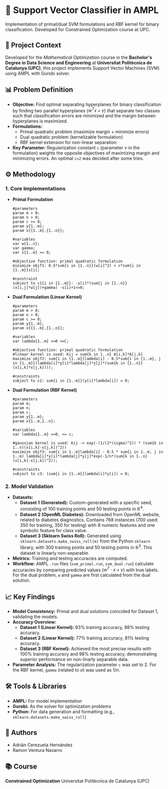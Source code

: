 # 🎯 Support Vector Classifier in AMPL

Implementation of primal/dual SVM formulations and RBF kernel for binary classification. Developed for Constrained Optimization course at UPC.

## 📌 Project Context

Developed for the *Mathematical Optimization* course in the **Bachelor's Degree in Data Science and Engineering** at **Universitat Politècnica de Catalunya (UPC)**, this project implements Support Vector Machines (SVM) using AMPL with Gurobi solver.

## 📊 Problem Definition

- **Objective:** Find optimal separating hyperplanes for binary classification by finding two parallel hyperplanes ($w^{T}x+\gamma$) that separate two classes such that classification errors are minimized and the margin between hyperplanes is maximized.
- **Formulations:**
  - Primal quadratic problem (maximize margin + minimize errors)
  - Dual quadratic problem (kernelizable formulation)
  - RBF kernel extension for non-linear separation
- **Key Parameter:** Regularization constant `c` (parameter $\nu$ in the formulation) weights the opposite objectives of maximizing margin and minimizing errors. An optimal `c=2` was decided after some tries.

## ⚙️ Methodology

### 1. Core Implementations

- **Primal Formulation**
  ```AMPL
  #parameters
  param m > 0;
  param n > 0;
  param c >= 0;
  param y{1..m};
  param x{{1..m},{1..n}};

  #variables
  var w{1..n};
  var gamma;
  var s{1..m} >= 0;

  #objective function: primal quadratic formulation
  minimize objf1: 0.5*sum{i in {1..n}}(w[i]^2) + c*sum{i in {1..m}}s[i];

  #constraint
  subject to c1{i in {1..m}}: -y[i]*(sum{j in {1..n}}(x[i,j]*w[j])+gamma) -s[i]+1<=0;
  ```
 
- **Dual Formulation (Linear Kernel)**
  ```AMPL
  #parameters
  param m > 0;
  param n > 0;
  param c >= 0;
  param y{1..m};
  param x{{1..m},{1..n}};

  #variables
  var lambda{1..m} >=0 <=C;

  #objective function: primal quadratic formulation
  #linear kernel is used: Kij = sum{k in 1..n} A[i,k]*A[j,k]
  maximize objf2: sum{i in {1..m}}lambda[i] - 0.5*sum{i in {1..m}, j in {1..m}}(lambda[i]*y[i]*lambda[j]*y[j]*(sum{k in {1..n}} (x[i,k]*x[j,k])));

  #constraints
  subject to c2: sum{i in {1..m}}(y[i]*lambda[i]) = 0;
  ```
 
- **Dual Formulation (RBF Kernel)**
  ```AMPL
  #parameters
  param m;
  param n;
  param c;
  param y{1..m};
  param x{1..m,1..n};

  #variables
  var lambda{1..m} >=0, <= c;

  #gaussian kernel is used: Kij -> exp(-(1/(2*(sigma)^2)) * (sum{k in 1..n)(x[i,k]-x[j,k])^2))
  maximize objf3: sum{i in 1..m}lambda[i] - 0.5 * sum{i in 1..m, j in 1..m) lambda[i]*y[i]*lambda[j]*y[j]*exp(-1/n*(sum{k in 1..n}(x[i,k]-x[j,k])^2));

  #constraints
  subject to c3: (sum{i in {1..m}}lambda[i]*y[i]) = 0;
  ```
 

### 2. Model Validation

- **Datasets:**
  - **Dataset 1 (Generated):** Custom-generated with a specific seed, consisting of 100 training points and 50 testing points in $\mathbb{R}^4$.
  - **Dataset 2 (OpenML Diabetes):** Downloaded from OpenML website, related to diabetes diagnostics. Contains 768 instances (700 used: 350 for training, 350 for testing) with 8 numeric features and one symbolic feature for class value.
  - **Dataset 3 (Sklearn Swiss Roll):** Generated using `sklearn.datasets.make_swiss_roll(m)` from the Python `sklearn` library, with 300 training points and 50 testing points in $\mathbb{R}^3$. This dataset is linearly non-separable.
- **Metrics:** Training and testing accuracies are computed.
- **Workflow:** AMPL `.run` files (`svm_primal.run`, `svm_dual.run`) calculate accuracies by comparing predicted values ($w^{T}\cdot x+\gamma$) with true labels. For the dual problem, `w` and `gamma` are first calculated from the dual solution.

## 📈 Key Findings

- **Model Consistency:** Primal and dual solutions coincided for Dataset 1, validating the models.
- **Accuracy Overview:**
  - **Dataset 1 (Linear Kernel):** 93% training accuracy, 88% testing accuracy.
  - **Dataset 2 (Linear Kernel):** 77% training accuracy, 81% testing accuracy.
  - **Dataset 3 (RBF Kernel):** Achieved the most precise results with 100% training accuracy and 98% testing accuracy, demonstrating superior performance on non-linarly separable data.
- **Parameter Analysis:** The regularization parameter `c` was set to 2. For the RBF kernel, `gamma` (related to $\sigma$) was used as $1/n$.

## 🛠️ Tools & Libraries

- **AMPL:** For model implementation
- **Gurobi:** As the solver for optimization problems
- **Python:** For data generation and formatting (e.g., `sklearn.datasets.make_swiss_roll`)

## 👥 Authors

- Adrián Cerezuela Hernández
- Ramon Ventura Navarro

## 📚 Course

**Constrained Optimization**
Universitat Politècnica de Catalunya (UPC)
```
